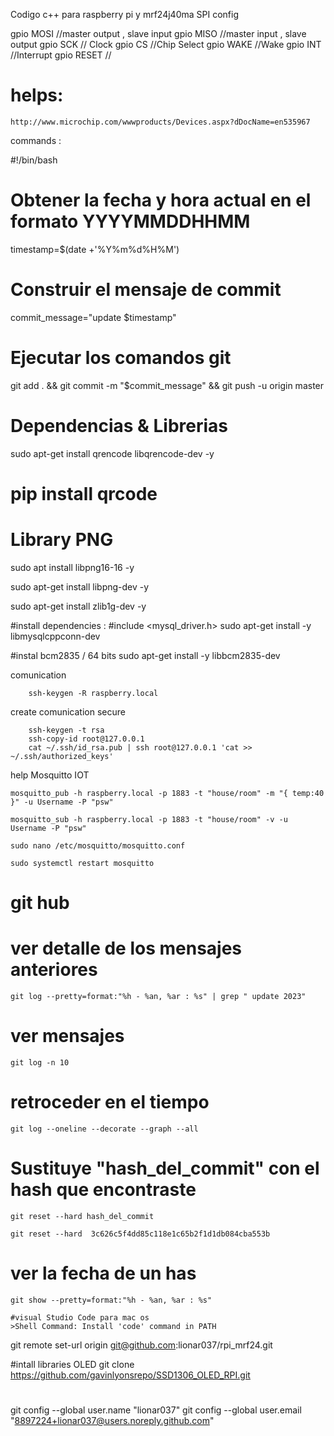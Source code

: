 Codigo c++ para raspberry pi y mrf24j40ma
SPI config 

gpio MOSI //master output , slave input
gpio MISO //master input , slave output 
gpio SCK // Clock 
gpio CS //Chip Select
gpio WAKE //Wake
gpio INT //Interrupt
gpio RESET //

# helps:

	http://www.microchip.com/wwwproducts/Devices.aspx?dDocName=en535967

commands :

#!/bin/bash

# Obtener la fecha y hora actual en el formato YYYYMMDDHHMM
timestamp=$(date +'%Y%m%d%H%M')

# Construir el mensaje de commit
commit_message="update $timestamp"

# Ejecutar los comandos git
git add . && git commit -m "$commit_message" && git push -u origin master

# Dependencias & Librerias

sudo apt-get install qrencode libqrencode-dev -y
# pip install qrcode

# Library PNG
sudo apt install libpng16-16 -y

sudo apt-get install libpng-dev -y

sudo apt-get install zlib1g-dev -y

#install dependencies :
#include <mysql_driver.h>
sudo apt-get install -y libmysqlcppconn-dev

#instal bcm2835 / 64 bits
sudo apt-get install -y libbcm2835-dev


comunication

		ssh-keygen -R raspberry.local


create comunication secure

		ssh-keygen -t rsa
		ssh-copy-id root@127.0.0.1
		cat ~/.ssh/id_rsa.pub | ssh root@127.0.0.1 'cat >> ~/.ssh/authorized_keys'


help Mosquitto IOT

	mosquitto_pub -h raspberry.local -p 1883 -t "house/room" -m "{ temp:40 }" -u Username -P "psw"

	mosquitto_sub -h raspberry.local -p 1883 -t "house/room" -v -u Username -P "psw"

	sudo nano /etc/mosquitto/mosquitto.conf 

	sudo systemctl restart mosquitto


#	git hub 
#	ver detalle de los mensajes anteriores
	git log --pretty=format:"%h - %an, %ar : %s" | grep " update 2023"

#	ver mensajes 
	git log -n 10

#	retroceder en el tiempo 
	git log --oneline --decorate --graph --all

# Sustituye "hash_del_commit" con el hash que encontraste
	git reset --hard hash_del_commit

	git reset --hard  3c626c5f4dd85c118e1c65b2f1d1db084cba553b

#	ver la fecha de un has
	git show --pretty=format:"%h - %an, %ar : %s"

	#visual Studio Code para mac os
	>Shell Command: Install 'code' command in PATH



git remote set-url origin git@github.com:lionar037/rpi_mrf24.git

#intall libraries OLED
git clone https://github.com/gavinlyonsrepo/SSD1306_OLED_RPI.git

#
git config --global user.name "lionar037"
git config --global user.email "8897224+lionar037@users.noreply.github.com"
